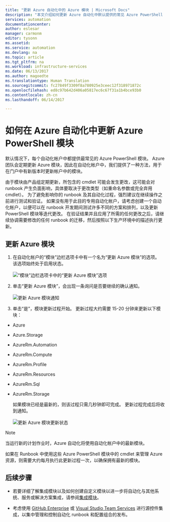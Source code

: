 ```yaml
---
title: "更新 Azure 自动化中的 Azure 模块 | Microsoft Docs"
description: "本文介绍如何更新 Azure 自动化中默认提供的常见 Azure PowerShell 模块。"
services: automation
documentationcenter: 
author: eslesar
manager: carmonm
editor: tysonn
ms.assetid: 
ms.service: automation
ms.devlang: na
ms.topic: article
ms.tgt_pltfrm: na
ms.workload: infrastructure-services
ms.date: 06/13/2017
ms.author: magoedte
ms.translationtype: Human Translation
ms.sourcegitcommit: fc27849f3309f8a780925e3ceec12f318971872c
ms.openlocfilehash: ed8c97b642d406a05817ec6c67f31a1b4bce93b0
ms.contentlocale: zh-cn
ms.lasthandoff: 06/14/2017

---
```


# <a name="how-to-update-azure-powershell-modules-in-azure-automation"></a>如何在 Azure 自动化中更新 Azure PowerShell 模块

默认情况下，每个自动化帐户中都提供最常见的 Azure PowerShell 模块。  Azure 团队会定期更新 Azure 模块，因此在自动化帐户中，我们提供了一种方法，用于在门户中有新版本时更新帐户中的模块。  

由于模块由产品组定期更新，所包含的 cmdlet 可能会发生更改，这可能会对 runbook 产生负面影响，具体要取决于更改类型（如重命名参数或完全弃用 cmdlet）。 为了避免影响你的 runbook 及其自动化过程，强烈建议在继续操作之前进行测试和验证。  如果没有用于此目的专用自动化帐户，请考虑创建一个自动化帐户，以便可以在 runbook 开发期间测试许多不同的方案和排列，以及更新 PowerShell 模块等迭代更改。  在验证结果并且应用了所需的任何更改之后，请继续协调需要修改的任何 runbook 的迁移，然后按照以下生产环境中的描述执行更新。     

## <a name="updating-azure-modules"></a>更新 Azure 模块

1. 在自动化帐户的“模块”边栏选项卡中有一个名为“更新 Azure 模块”的选项。  该选项始终处于启用状态。<br><br> ![“模块”边栏选项卡中的“更新 Azure 模块”选项](media/automation-update-azure-modules/automation-update-azure-modules-option.png)

2. 单击“更新 Azure 模块”，会出现一条询问是否要继续的确认通知。<br><br> ![更新 Azure 模块通知](media/automation-update-azure-modules/automation-update-azure-modules-popup.png)

3. 单击“是”，模块更新过程开始。  更新过程大约需要 15-20 分钟来更新以下模块：

  * Azure
  * Azure.Storage
  * AzureRm.Automation
  * AzureRm.Compute
  * AzureRm.Profile
  * AzureRm.Resources
  * AzureRm.Sql
  * AzureRm.Storage

    如果模块已经是最新的，则该过程只需几秒钟即可完成。  更新过程完成后将收到通知。<br><br> ![更新 Azure 模块更新状态](media/automation-update-azure-modules/automation-update-azure-modules-updatestatus.png)

> [!NOTE]
> 当运行新的计划作业时，Azure 自动化将使用自动化帐户中的最新模块。    

如果在 Runbook 中使用这些 Azure PowerShell 模块中的 cmdlet 来管理 Azure 资源，则需要大约每月执行此更新过程一次，以确保拥有最新的模块。

## <a name="next-steps"></a>后续步骤

* 若要详细了解集成模块以及如何创建自定义模块以进一步将自动化与其他系统、服务或解决方案集成，请参阅[集成模块](automation-integration-modules.md)。

* 考虑使用 [GitHub Enterprise](automation-scenario-source-control-integration-with-github-ent.md) 或 [Visual Studio Team Services](automation-scenario-source-control-integration-with-vsts.md) 进行源控件集成，以集中管理和控制自动化 runbook 和配置组合的发布。  
